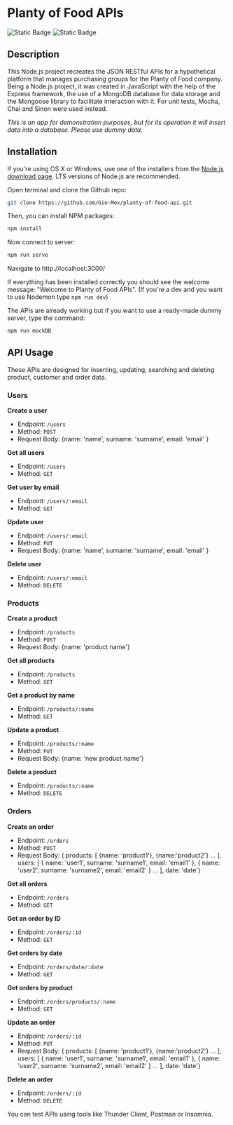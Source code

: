 # Planty of Food APIs

![Static Badge](https://img.shields.io/badge/JAVASCRIPT-black?style=for-the-badge&logo=JavaScript)
![Static Badge](https://img.shields.io/badge/NODE.Js-black?style=for-the-badge&logo=Node.js)

## Description

This Node.js project recreates the JSON RESTful APIs for a hypothetical platform that manages purchasing groups for the Planty of Food company.
Being a Node.js project, it was created in JavaScript with the help of the Express framework, the use of a MongoDB database for data storage and the Mongoose library to facilitate interaction with it. For unit tests, Mocha, Chai and Sinon were used instead.

_This is an app for demonstration purposes, but for its operation it will insert data into a database. Please use dummy data._

## Installation

If you're using OS X or Windows, use one of the installers from the [Node.js download page](https://nodejs.org/en/download/). LTS versions of Node.js are recommended.

Open terminal and clone the Github repo:

```bash
git clone https://github.com/Gio-Mex/planty-of-food-api.git
```

Then, you can install NPM packages:

```bash
npm install
```

Now connect to server:

```bash
npm run serve
```

Navigate to http://localhost:3000/

If everything has been installed correctly you should see the welcome message: "Welcome to Planty of Food APIs".
(If you're a dev and you want to use Nodemon type `npm run dev`)

The APIs are already working but if you want to use a ready-made dummy server, type the command:

```bash
npm run mockDB
```

## API Usage

These APIs are designed for inserting, updating, searching and deleting product, customer and order data.

### Users

**Create a user**

- Endpoint: `/users`
- Method: `POST`
- Request Body: {name: 'name', surname: 'surname', email: 'email' }

**Get all users**

- Endpoint: `/users`
- Method: `GET`

**Get user by email**

- Endpoint: `/users/:email`
- Method: `GET`

**Update user**

- Endpoint: `/users/:email`
- Method: `PUT`
- Request Body: {name: 'name', surname: 'surname', email: 'email' }

**Delete user**

- Endpoint: `/users/:email`
- Method: `DELETE`

### Products

**Create a product**

- Endpoint: `/products`
- Method: `POST`
- Request Body: {name: 'product name'}

**Get all products**

- Endpoint: `/products`
- Method: `GET`

**Get a product by name**

- Endpoint: `/products/:name`
- Method: `GET`

**Update a product**

- Endpoint: `/products/:name`
- Method: `PUT`
- Request Body: {name: 'new product name'}

**Delete a product**

- Endpoint: `/products/:name`
- Method: `DELETE`

### Orders

**Create an order**

- Endpoint: `/orders`
- Method: `POST`
- Request Body: {
  products: [
  {name: 'product1'},
  {name:'product2'}
  ...
  ],
  users: [
  {
  name: 'user1',
  surname: 'surname1',
  email: 'email1'
  },
  {
  name: 'user2',
  surname: 'surname2',
  email: 'email2'
  }
  ...
  ],
  date: 'date'}

**Get all orders**

- Endpoint: `/orders`
- Method: `GET`

**Get an order by ID**

- Endpoint: `/orders/:id`
- Method: `GET`

**Get orders by date**

- Endpoint: `/orders/date/:date`
- Method: `GET`

**Get orders by product**

- Endpoint: `/orders/products/:name`
- Method: `GET`

**Update an order**

- Endpoint: `/orders/:id`
- Method: `PUT`
- Request Body: {
  products: [
  {name: 'product1'},
  {name:'product2'}
  ...
  ],
  users: [
  {
  name: 'user1',
  surname: 'surname1',
  email: 'email1'
  },
  {
  name: 'user2',
  surname: 'surname2',
  email: 'email2'
  }
  ...
  ],
  date: 'date'}

**Delete an order**

- Endpoint: `/orders/:id`
- Method: `DELETE`

You can test APIs using tools like Thunder Client, Postman or Insomnia.
